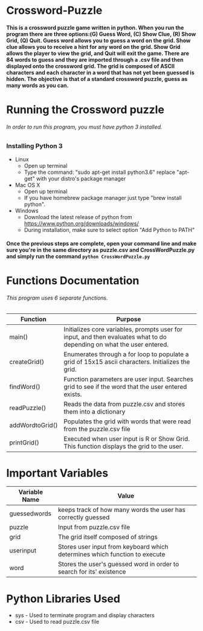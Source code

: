 # Crossword-Puzzle
#### This is a crossword puzzle game written in python. When you run the program there are three options:(G) Guess Word, (C) Show Clue, (R) Show Grid, (Q) Quit. Guess word allows you to guess a word on the grid. Show clue allows you to receive a hint for any word on the grid. Show Grid allows the player to view the grid, and Quit will exit the game. There are 84 words to guess and they are imported through a .csv file and then displayed onto the crossword grid. The grid is composed of ASCII characters and each character in a word that has not yet been guessed is hidden. The objective is that of a standard crossword puzzle, guess as many words as you can. 

# Running the Crossword puzzle

###### *In order to run this program, you must have python 3 installed.*

### Installing Python 3
* Linux
  * Open up terminal 
  * Type the command: "sudo apt-get install python3.6" replace "apt-get" with your distro's package manager
* Mac OS X 
  * Open up terminal
  * If you have homebrew package manager just type "brew install python".
* Windows
  * Download the latest release of python from https://www.python.org/downloads/windows/
  * During installation, make sure to select option "Add Python to PATH"

#### Once the previous steps are complete, open your command line and make sure you're in the same directory as puzzle.csv and CrossWordPuzzle.py and simply run the command `python CrossWordPuzzle.py`

# Functions Documentation
###### *This program uses 6 separate functions.*
Function | Purpose
------------ | -------------
main() | Initializes core variables, prompts user for input, and then evaluates what to do depending on what the user entered.
createGrid() | Enumerates through a for loop to populate a grid of 15x15 ascii characters. Initializes the grid.
findWord() | Function parameters are user input. Searches grid to see if the word that the user entered exists.
readPuzzle() | Reads the data from puzzle.csv and stores them into a dictionary 
addWordtoGrid() | Populates the grid with words that were read from the puzzle.csv file
printGrid() | Executed when user input is R or Show Grid. This function displays the grid to the user.

# Important Variables 
Variable Name | Value
------------ | -------------
guessedwords | keeps track of how many words the user has correctly guessed
puzzle | Input from puzzle.csv file
grid | The grid itself composed of strings
userinput | Stores user input from keyboard which determines which function to execute
word | Stores the user's guessed word in order to search for its' existence

# Python Libraries Used 
   * sys - Used to terminate program and display characters
   * csv - Used to read puzzle.csv file

